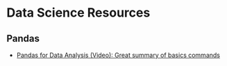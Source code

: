 # Data Science Resources

## Pandas
- [Pandas for Data Analysis (Video): Great summary of basics commands](https://www.youtube.com/watch?v=DkjCaAMBGWM)
